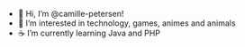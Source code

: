 - 👋 Hi, I’m @camille-petersen!
- 🌱 I’m interested in technology, games, animes and animals 
- ☕ I’m currently learning Java and PHP
